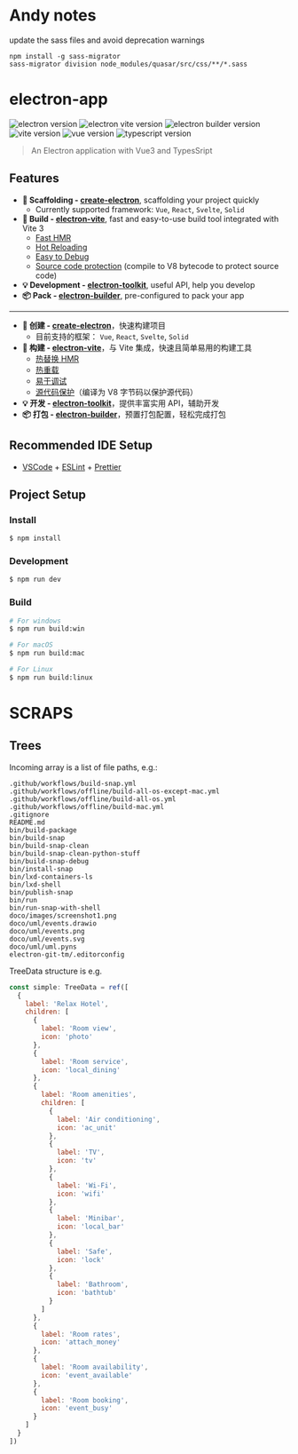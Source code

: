 # Andy notes

update the sass files and avoid deprecation warnings

    npm install -g sass-migrator
    sass-migrator division node_modules/quasar/src/css/**/*.sass

# electron-app

![electron version](https://img.shields.io/github/package-json/dependency-version/alex8088/electron-vite-boilerplate/dev/electron)
![electron vite version](https://img.shields.io/github/package-json/dependency-version/alex8088/electron-vite-boilerplate/dev/electron-vite)
![electron builder version](https://img.shields.io/github/package-json/dependency-version/alex8088/electron-vite-boilerplate/dev/electron-builder)
![vite version](https://img.shields.io/github/package-json/dependency-version/alex8088/electron-vite-boilerplate/dev/vite)
![vue version](https://img.shields.io/github/package-json/dependency-version/alex8088/electron-vite-boilerplate/dev/vue)
![typescript version](https://img.shields.io/github/package-json/dependency-version/alex8088/electron-vite-boilerplate/dev/typescript)

> An Electron application with Vue3 and TypesSript

## Features

- **📁 Scaffolding - [create-electron](https://github.com/alex8088/quick-start/tree/master/packages/create-electron)**, scaffolding your project quickly
  - Currently supported framework: `Vue`, `React`, `Svelte`, `Solid`
- **🚀 Build - [electron-vite](https://github.com/alex8088/electron-vite)**, fast and easy-to-use build tool integrated with Vite 3
  - [Fast HMR](https://evite.netlify.app/guide/hmr-in-renderer.html)
  - [Hot Reloading](https://evite.netlify.app/guide/hot-reloading.html)
  - [Easy to Debug](https://evite.netlify.app/guide/debugging.html)
  - [Source code protection](https://evite.netlify.app/guide/source-code-protection.html) (compile to V8 bytecode to protect source code)
- **💡 Development - [electron-toolkit](https://github.com/alex8088/electron-toolkit)**, useful API, help you develop
- **📦 Pack - [electron-builder](https://www.electron.build)**, pre-configured to pack your app

---

- **📁 创建 - [create-electron](https://github.com/alex8088/quick-start/tree/master/packages/create-electron)**，快速构建项目
  - 目前支持的框架： `Vue`, `React`, `Svelte`, `Solid`
- **🚀 构建 - [electron-vite](https://github.com/alex8088/electron-vite)**，与 Vite 集成，快速且简单易用的构建工具
  - [热替换 HMR](https://cn-evite.netlify.app/guide/hmr-in-renderer.html)
  - [热重载](https://cn-evite.netlify.app/guide/hot-reloading.html)
  - [易于调试](https://cn-evite.netlify.app/guide/debugging.html)
  - [源代码保护](https://cn-evite.netlify.app/guide/source-code-protection.html)（编译为 V8 字节码以保护源代码）
- **💡 开发 - [electron-toolkit](https://github.com/alex8088/electron-toolkit)**，提供丰富实用 API，辅助开发
- **📦 打包 - [electron-builder](https://www.electron.build)**，预置打包配置，轻松完成打包

## Recommended IDE Setup

- [VSCode](https://code.visualstudio.com/) + [ESLint](https://marketplace.visualstudio.com/items?itemName=dbaeumer.vscode-eslint) + [Prettier](https://marketplace.visualstudio.com/items?itemName=esbenp.prettier-vscode)

## Project Setup

### Install

```bash
$ npm install
```

### Development

```bash
$ npm run dev
```

### Build

```bash
# For windows
$ npm run build:win

# For macOS
$ npm run build:mac

# For Linux
$ npm run build:linux
```

# SCRAPS

## Trees

Incoming array is a list of file paths, e.g.:

    .github/workflows/build-snap.yml
    .github/workflows/offline/build-all-os-except-mac.yml
    .github/workflows/offline/build-all-os.yml
    .github/workflows/offline/build-mac.yml
    .gitignore
    README.md
    bin/build-package
    bin/build-snap
    bin/build-snap-clean
    bin/build-snap-clean-python-stuff
    bin/build-snap-debug
    bin/install-snap
    bin/lxd-containers-ls
    bin/lxd-shell
    bin/publish-snap
    bin/run
    bin/run-snap-with-shell
    doco/images/screenshot1.png
    doco/uml/events.drawio
    doco/uml/events.png
    doco/uml/events.svg
    doco/uml/uml.pyns
    electron-git-tm/.editorconfig

TreeData structure is e.g.

```js
const simple: TreeData = ref([
  {
    label: 'Relax Hotel',
    children: [
      {
        label: 'Room view',
        icon: 'photo'
      },
      {
        label: 'Room service',
        icon: 'local_dining'
      },
      {
        label: 'Room amenities',
        children: [
          {
            label: 'Air conditioning',
            icon: 'ac_unit'
          },
          {
            label: 'TV',
            icon: 'tv'
          },
          {
            label: 'Wi-Fi',
            icon: 'wifi'
          },
          {
            label: 'Minibar',
            icon: 'local_bar'
          },
          {
            label: 'Safe',
            icon: 'lock'
          },
          {
            label: 'Bathroom',
            icon: 'bathtub'
          }
        ]
      },
      {
        label: 'Room rates',
        icon: 'attach_money'
      },
      {
        label: 'Room availability',
        icon: 'event_available'
      },
      {
        label: 'Room booking',
        icon: 'event_busy'
      }
    ]
  }
])
```
